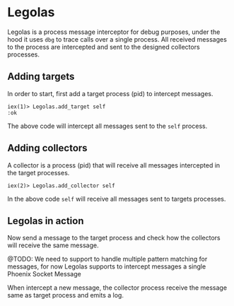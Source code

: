 # Legolas

Legolas is a process message interceptor for debug purposes, under the hood
it uses `dbg` to trace calls over a single process. All received messages to the process
are intercepted and sent to the designed collectors processes.

## Adding targets

In order to start, first add a target process (pid) to intercept messages.

    iex(1)> Legolas.add_target self
    :ok

The above code will intercept all messages sent to the `self` process.

## Adding collectors

A collector is a process (pid) that will receive all messages intercepted in the target processes.

    iex(2)> Legolas.add_collector self

In the above code `self` will receive all messages sent to targets processes.

## Legolas in action

Now send a message to the target process and check how the collectors will receive the same message.

@TODO: We need to support to handle multiple pattern matching for messages, for now Legolas supports to intercept
messages a single Phoenix Socket Message

When intercept a new message, the collector process receive the message same as target process and emits a log.
